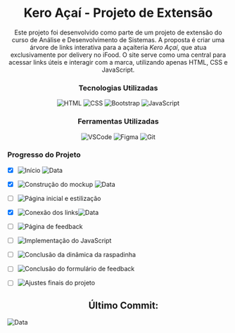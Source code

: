 <div align="center">

<h1>Kero Açaí - Projeto de Extensão</h1>

<p>Este projeto foi desenvolvido como parte de um projeto de extensão do curso de Análise e Desenvolvimento de Sistemas. A proposta é criar uma árvore de links interativa para a açaíteria <em>Kero Açaí</em>, que atua exclusivamente por delivery no iFood. O site serve como uma central para acessar links úteis e interagir com a marca, utilizando apenas HTML, CSS e JavaScript.</p>



### Tecnologias Utilizadas
![HTML](https://img.shields.io/badge/HTML5-E34F26?style=for-the-badge&logo=html5&logoColor=white)
![CSS](https://img.shields.io/badge/CSS3-1572B6?style=for-the-badge&logo=css3&logoColor=white)
![Bootstrap](https://img.shields.io/badge/Bootstrap-7952B3?style=for-the-badge&logo=bootstrap&logoColor=white)
![JavaScript](https://img.shields.io/badge/JavaScript-F7DF1E?style=for-the-badge&logo=javascript&logoColor=black)

### Ferramentas Utilizadas
![VSCode](https://img.shields.io/badge/VSCode-007ACC?style=for-the-badge&logo=visual-studio-code&logoColor=white)
![Figma](https://img.shields.io/badge/Figma-F24E1E?style=for-the-badge&logo=figma&logoColor=white)
![Git](https://img.shields.io/badge/Git-F05032?style=for-the-badge&logo=git&logoColor=white)

</div>

### Progresso do Projeto

- [x] ![Início](https://img.shields.io/badge/Inicio-success?style=flat-square)  ![Data](https://img.shields.io/badge/06--11--2024-1c1c1c)
- [x] ![Construção do mockup](https://img.shields.io/badge/Mockup-success?style=flat-square) ![Data](https://img.shields.io/badge/08--11--2024-1c1c1c)
- [ ] ![Página inicial e estilização](https://img.shields.io/badge/Pagina%20inicial%20e%20estiliza%C3%A7%C3%A3o-Em%20andamento-yellow?style=flat-square)
- [x] ![Conexão dos links](https://img.shields.io/badge/Conexao%20dos%20links-success-lightgrey?style=flat-square)![Data](https://img.shields.io/badge/10--11--2024-1c1c1c)
- [ ] ![Página de feedback](https://img.shields.io/badge/Pagina%20de%20feedback-Em%20fila-lightgrey?style=flat-square)
- [ ] ![Implementação do JavaScript](https://img.shields.io/badge/Implementa%C3%A7%C3%A3o%20do%20JavaScript-Em%20fila-lightgrey?style=flat-square)
- [ ] ![Conclusão da dinâmica da raspadinha](https://img.shields.io/badge/Dinamica%20da%20raspadinha-Em%20fila-lightgrey?style=flat-square)
- [ ] ![Conclusão do formulário de feedback](https://img.shields.io/badge/Formulario%20de%20feedback-Em%20fila-lightgrey?style=flat-square)
- [ ] ![Ajustes finais do projeto](https://img.shields.io/badge/Ajustes%20finais%20do%20projeto-Em%20fila-lightgrey?style=flat-square)

  <h2 align="center"> Último Commit: </h2>
![Data](https://img.shields.io/badge/10--11--2024-1c1c1c)


